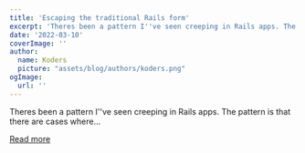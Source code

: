```yaml
---
title: 'Escaping the traditional Rails form'
excerpt: 'Theres been a pattern I''ve seen creeping in Rails apps. The pattern is that there are cases where...'
date: '2022-03-10'
coverImage: ''
author:
  name: Koders
  picture: "assets/blog/authors/koders.png"
ogImage:
  url: ''
---
```


Theres been a pattern I''ve seen creeping in Rails apps. The pattern is that there are cases where...

[Read more](https://dev.to/paramagicdev/escaping-the-traditional-rails-form-4c4o)

